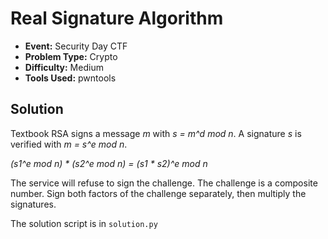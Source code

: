# Real Signature Algorithm
* **Event:** Security Day CTF
* **Problem Type:** Crypto
* **Difficulty:** Medium
* **Tools Used:** pwntools

## Solution

Textbook RSA signs a message _m_ with _s = m^d mod n_.
A signature _s_ is verified with _m = s^e mod n_.

_(s1^e mod n) * (s2^e mod n) = (s1 * s2)^e mod n_ 

The service will refuse to sign the challenge. The challenge is a composite number.
Sign both factors of the challenge separately, then multiply the signatures.

The solution script is in `solution.py`
